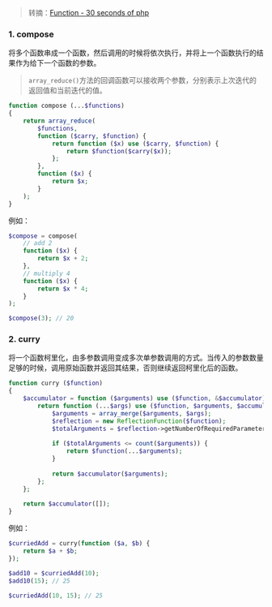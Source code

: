 > 转摘：[Function - 30 seconds of php](https://php.30secondsofcode.org/tag/function)

### 1. compose

将多个函数串成一个函数，然后调用的时候将依次执行，并将上一个函数执行的结果作为给下一个函数的参数。

> `array_reduce()`方法的回调函数可以接收两个参数，分别表示上次迭代的返回值和当前迭代的值。

```php
function compose (...$functions)
{
    return array_reduce(
        $functions,
        function ($carry, $function) {
            return function ($x) use ($carry, $function) {
                return $function($carry($x));
            };
        },
        function ($x) {
            return $x;
        }
    );
}
```

例如：

```php
$compose = compose(
    // add 2
    function ($x) {
        return $x + 2;
    },
    // multiply 4
    function ($x) {
        return $x * 4;
    }
);

$compose(3); // 20
```

### 2. curry

将一个函数柯里化，由多参数调用变成多次单参数调用的方式。当传入的参数数量足够的时候，调用原始函数并返回其结果，否则继续返回柯里化后的函数。

```php
function curry ($function)
{
    $accumulator = function ($arguments) use ($function, &$accumulator) {
        return function (...$args) use ($function, $arguments, $accumulator) {
            $arguments = array_merge($arguments, $args);
            $reflection = new ReflectionFunction($function);
            $totalArguments = $reflection->getNumberOfRequiredParameters();
            
            if ($totalArguments <= count($arguments)) {
                return $function(...$arguments);
            }
            
            return $accumulator($arguments);
        };
    };
    
    return $accumulator([]);
}
```

例如：

```php
$curriedAdd = curry(function ($a, $b) {
    return $a + $b;
});

$add10 = $curriedAdd(10);
$add10(15); // 25

$curriedAdd(10, 15); // 25
```


